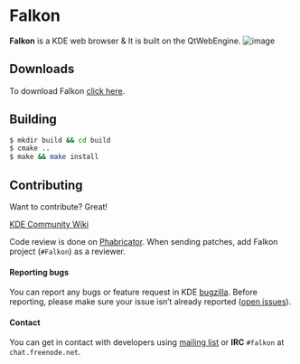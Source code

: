 # Falkon

__Falkon__ is a KDE web browser & It is built on the QtWebEngine.
![image](https://www.falkon.org/images/screenshot.png)

## Downloads

To download Falkon [click here](https://www.falkon.org/download/).

## Building

```sh
$ mkdir build && cd build
$ cmake ..
$ make && make install
```

## Contributing

Want to contribute? Great!

[KDE Community Wiki](https://community.kde.org/Get_Involved)

Code review is done on [Phabricator](https://community.kde.org/Infrastructure/Phabricator). When sending patches, add Falkon project (`#Falkon`) as a reviewer.

#### Reporting bugs

You can report any bugs or feature request in KDE [bugzilla](https://bugs.kde.org/enter_bug.cgi?product=Falkon). Before reporting, please make sure your issue isn’t already reported ([open issues](https://bugs.kde.org/buglist.cgi?bug_status=UNCONFIRMED&bug_status=CONFIRMED&bug_status=ASSIGNED&bug_status=REOPENED&component=extensions&component=general&list_id=1597725&product=Falkon)).

#### Contact

You can get in contact with developers using [mailing list](https://mail.kde.org/mailman/listinfo/falkon) or __IRC__ `#falkon` at `chat.freenode.net`.
